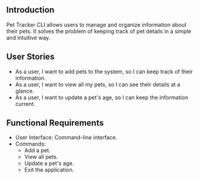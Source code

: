 
## Introduction
Pet Tracker CLI allows users to manage and organize information about their pets. It solves the problem of keeping track of pet details in a simple and intuitive way.

## User Stories
- As a user, I want to add pets to the system, so I can keep track of their information.
- As a user, I want to view all my pets, so I can see their details at a glance.
- As a user, I want to update a pet's age, so I can keep the information current.

## Functional Requirements
- User Interface: Command-line interface.
- Commands:
  - Add a pet.
  - View all pets.
  - Update a pet's age.
  - Exit the application.
